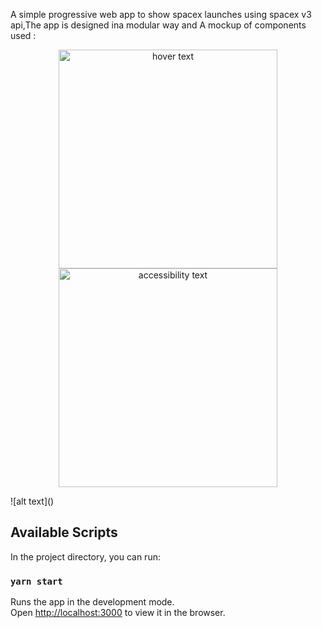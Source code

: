 A simple progressive web app to show spacex launches using spacex v3 api,The app is designed ina  modular way and 
A mockup of components used :
<p align="center">
  <img src="https://ibb.co/DVmYpv6" width="350" title="hover text">
  <img src="your_relative_path_here_number_2_large_name" width="350" alt="accessibility text">
</p>
![alt text]()

## Available Scripts

In the project directory, you can run:

### `yarn start`

Runs the app in the development mode.<br />
Open [http://localhost:3000](http://localhost:3000) to view it in the browser.
